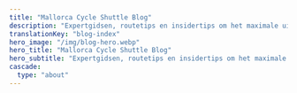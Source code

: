 ```yaml
---
title: "Mallorca Cycle Shuttle Blog"
description: "Expertgidsen, routetips en insidertips om het maximale uit je fietsavontuur op Mallorca te halen"
translationKey: "blog-index"
hero_image: "/img/blog-hero.webp"
hero_title: "Mallorca Cycle Shuttle Blog"
hero_subtitle: "Expertgidsen, routetips en insidertips om het maximale uit je fietsavontuur op Mallorca te halen"
cascade:
  type: "about"
---
```

